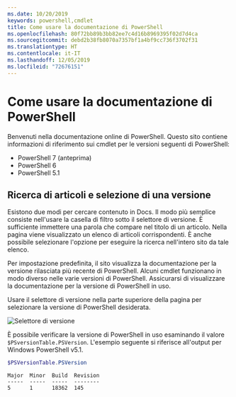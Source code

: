 ```yaml
---
ms.date: 10/20/2019
keywords: powershell,cmdlet
title: Come usare la documentazione di PowerShell
ms.openlocfilehash: 80f72bb89b3bb82ee7c4d16b8969395f02d7d4ca
ms.sourcegitcommit: debd2b38fb8070a7357bf1a4bf9cc736f3702f31
ms.translationtype: HT
ms.contentlocale: it-IT
ms.lasthandoff: 12/05/2019
ms.locfileid: "72676151"
---
```

# <a name="how-to-use-the-powershell-documentation"></a>Come usare la documentazione di PowerShell

Benvenuti nella documentazione online di PowerShell. Questo sito contiene informazioni di riferimento sui cmdlet per le versioni seguenti di PowerShell:

- PowerShell 7 (anteprima)
- PowerShell 6
- PowerShell 5.1

## <a name="finding-articles-and-selecting-a-version"></a>Ricerca di articoli e selezione di una versione

Esistono due modi per cercare contenuto in Docs. Il modo più semplice consiste nell'usare la casella di filtro sotto il selettore di versione. È sufficiente immettere una parola che compare nel titolo di un articolo. Nella pagina viene visualizzato un elenco di articoli corrispondenti. È anche possibile selezionare l'opzione per eseguire la ricerca nell'intero sito da tale elenco.

Per impostazione predefinita, il sito visualizza la documentazione per la versione rilasciata più recente di PowerShell. Alcuni cmdlet funzionano in modo diverso nelle varie versioni di PowerShell. Assicurarsi di visualizzare la documentazione per la versione di PowerShell in uso.

Usare il selettore di versione nella parte superiore della pagina per selezionare la versione di PowerShell desiderata.

![Selettore di versione](images/how-to-use-docs/version-search.gif)

È possibile verificare la versione di PowerShell in uso esaminando il valore `$PSversionTable.PSVersion`. L'esempio seguente si riferisce all'output per Windows PowerShell v5.1.

```powershell
$PSVersionTable.PSVersion
```

```Output
Major  Minor  Build  Revision
-----  -----  -----  --------
5      1      18362  145
```
